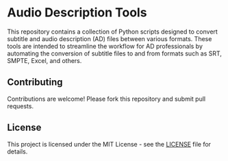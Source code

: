 # Audio Description Tools

This repository contains a collection of Python scripts designed to convert subtitle and audio description (AD) files between various formats. These tools are intended to streamline the workflow for AD professionals by automating the conversion of subtitle files to and from formats such as SRT, SMPTE, Excel, and others.


## Contributing
Contributions are welcome! Please fork this repository and submit pull requests.

## License
This project is licensed under the MIT License - see the [LICENSE](LICENSE) file for details.
